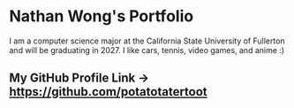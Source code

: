 
# Nathan Wong's Portfolio 

I am a computer science major at the California State University of Fullerton and will be graduating in 2027. I like cars, tennis, video games, and anime :) 

## My GitHub Profile Link -> https://github.com/potatotatertoot

